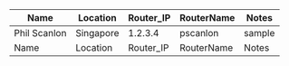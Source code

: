 | Name | Location  | Router_IP  |  RouterName | Notes  |
|------|-----------|------------|-------------|--------|
| Phil Scanlon | Singapore | 1.2.3.4 | pscanlon | sample       |
| Name | Location  | Router_IP  |  RouterName | Notes  |
